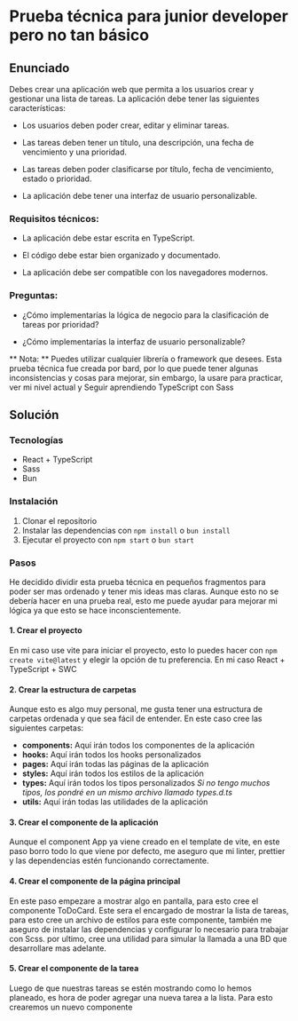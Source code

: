 # Prueba técnica para junior developer pero no tan básico

## Enunciado

Debes crear una aplicación web que permita a los usuarios crear y gestionar una lista de tareas. La aplicación debe tener las siguientes características:

- Los usuarios deben poder crear, editar y eliminar tareas.

- Las tareas deben tener un título, una descripción, una fecha de vencimiento y una prioridad.

- Las tareas deben poder clasificarse por título, fecha de vencimiento, estado o prioridad.

- La aplicación debe tener una interfaz de usuario personalizable.

### Requisitos técnicos:

- La aplicación debe estar escrita en TypeScript.

- El código debe estar bien organizado y documentado.

- La aplicación debe ser compatible con los navegadores modernos.

### Preguntas:

- ¿Cómo implementarías la lógica de negocio para la clasificación de tareas por prioridad?

- ¿Cómo implementarías la interfaz de usuario personalizable?

** Nota: ** Puedes utilizar cualquier librería o framework que desees. Esta prueba técnica fue creada por bard, por lo que puede tener algunas inconsistencias y cosas para mejorar, sin embargo, la usare para practicar, ver mi nivel actual y Seguir aprendiendo TypeScript con Sass

## Solución

### Tecnologías

- React + TypeScript
- Sass
- Bun

### Instalación

1. Clonar el repositorio
2. Instalar las dependencias con `npm install` o `bun install`
3. Ejecutar el proyecto con `npm start` o `bun start`

### Pasos

He decidido dividir esta prueba técnica en pequeños fragmentos para poder ser mas ordenado y tener mis ideas mas claras. Aunque esto no se debería hacer en una prueba real, esto me puede ayudar para mejorar mi lógica ya que esto se hace inconscientemente.

#### 1. Crear el proyecto

En mi caso use vite para iniciar el proyecto, esto lo puedes hacer con `npm create vite@latest` y elegir la opción de tu preferencia. En mi caso React + TypeScript + SWC

#### 2. Crear la estructura de carpetas

Aunque esto es algo muy personal, me gusta tener una estructura de carpetas ordenada y que sea fácil de entender. En este caso cree las siguientes carpetas:

- **components:** Aquí irán todos los componentes de la aplicación
- **hooks:** Aquí irán todos los hooks personalizados
- **pages:** Aquí irán todas las páginas de la aplicación
- **styles:** Aquí irán todos los estilos de la aplicación
- **types:** Aquí irán todos los tipos personalizados _Si no tengo muchos tipos, los pondré en un mismo archivo llamado types.d.ts_
- **utils:** Aquí irán todas las utilidades de la aplicación

#### 3. Crear el componente de la aplicación

Aunque el component App ya viene creado en el template de vite, en este paso borro todo lo que viene por defecto, me aseguro que mi linter, prettier y las dependencias estén funcionando correctamente.

#### 4. Crear el componente de la página principal

En este paso empezare a mostrar algo en pantalla, para esto cree el componente ToDoCard. Este sera el encargado de mostrar la lista de tareas, para esto cree un archivo de estilos para este componente, también me aseguro de instalar las dependencias y configurar lo necesario para trabajar con Scss. por ultimo, cree una utilidad para simular la llamada a una BD que desarrollare mas adelante.

#### 5. Crear el componente de la tarea

Luego de que nuestras tareas se estén mostrando como lo hemos planeado, es hora de poder agregar una nueva tarea a la lista. Para esto crearemos un nuevo componente
